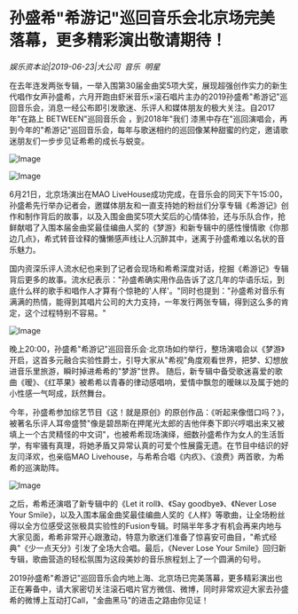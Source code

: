 # 孙盛希"希游记"巡回音乐会北京场完美落幕，更多精彩演出敬请期待！

*娱乐资本论|2019-06-23|大公司 
                                                音乐 
                                                明星*

在去年连发两张专辑，一举入围第30届金曲奖5项大奖，展现超强创作实力的新生代唱作女声孙盛希，六月开跑由虾米音乐×滚石唱片主办的2019孙盛希"希游记"巡回音乐会，消息一经公布即引发歌迷、乐评人和媒体朋友的极大关注。自2017年"在路上 BETWEEN"巡回音乐会 ，到2018年"我们 漆黑中存在"巡回演唱会，再到今年的"希游记"巡回音乐会，每年与歌迷相约的巡回像某种甜蜜的约定，邀请歌迷朋友们一步步见证希希的成长与蜕变。

![Image](https://p3.pstatp.com/large/pgc-image/74aeedd3b3c147abb620ceb5dd822d0c)

![Image](https://p3.pstatp.com/large/pgc-image/84255a1446ce41fd9625a9cfa32a4a85)

6月21日，北京场演出在MAO LiveHouse成功完成，在音乐会的同天下午15:00，孙盛希先行举办记者会，邀媒体朋友和一直支持她的粉丝们分享专辑《希游记》创作和制作背后的故事，以及入围金曲奖5项大奖后的心情体验，还与乐队合作，抢鲜献唱了入围本届金曲奖最佳编曲人奖的《梦游》和新专辑中的感性慢情歌《你那边几点》，希式转音诠释的慵懒感声线让人沉醉其中，迷离于孙盛希难以名状的音乐魅力。

国内资深乐评人流水纪也来到了记者会现场和希希深度对话，挖掘《希游记》专辑背后更多的故事。流水纪表示："孙盛希确实用作品告诉了这几年的华语乐坛，到底什么样的歌手和唱作人才算有个惊艳的'人样'。"同时也提到："孙盛希对音乐有满满的热情，能得到其唱片公司的大力支持，一年发行两张专辑，得到这么多的肯定，这个过程特别不容易。"

![Image](https://p3.pstatp.com/large/pgc-image/d321be6d3d9d445c97cb0c92a590007b)

晚上20:00，孙盛希"希游记"巡回音乐会·北京场如约举行，整场演唱会以《梦游》开启，这首多元融合实验性爵士，引导大家从"希视"角度观看世界，把梦、幻想放进音乐里旅游，瞬时掉进希希的"梦游"世界。 随后，新专辑中备受歌迷喜爱的歌曲《暧》、《红苹果》被希希以青春的律动感唱响，爱情中飘忽的暧昧以及属于她的⼩性感一气呵成，跃然舞台。

今年，孙盛希参加综艺节目《这！就是原创》的原创作品：《听起来像借口吗？》，被著名乐评人耳帝盛赞"像是碧昂斯在押尾光太郎的吉他伴奏下即兴哼唱出来又被填上一个古灵精怪的中文词"，也被希希现场演绎，细数孙盛希作为女人的生活哲学，有牢骚有真理，将她矛盾又异常认真的可爱个性展露无遗。在节目中结识的好友闫泽欢，也亲临MAO Livehouse，与希希合唱《内疚》、《浪费》两首歌，为希希的巡演助阵。

![Image](https://p3.pstatp.com/large/pgc-image/946c648d0e314efb8d8fca2dbb595ef2)

之后，希希还演唱了新专辑中的《Let it roll》、《Say goodbye》、《Never Lose Your Smile》，以及入围本届金曲奖最佳编曲人奖的《人样》等歌曲，让全场粉丝得以全方位感受这张极具实验性的Fusion专辑。时隔半年多才有机会再来内地与大家见面，希希非常开心跟激动，特意为歌迷们准备了惊喜安可曲目，"希式经典"《少一点天分》引发了全场大合唱。最后，《Never Lose Your Smile》回归新专辑，歌曲营造的轻松氛围为这段美妙的音乐旅程划上了一个圆满的句号。

2019孙盛希"希游记"巡回音乐会内地上海、北京场已完美落幕，更多精彩演出也正在筹备中，请大家密切关注滚石唱片官方微信、微博，同时非常欢迎大家去孙盛希的微博上互动打Call，"金曲黑马"的进击之路由你见证！

